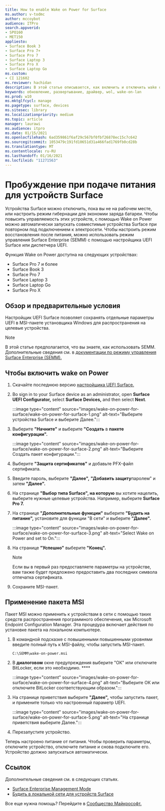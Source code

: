 ```yaml
---
title: How to enable Wake on Power for Surface
ms.author: v-todmc
author: mccoybot
audience: ITPro
search.appverid:
- SPO160
- MET150
appliesto:
- Surface Book 3
- Surface Pro 7+
- Surface Pro 7
- Surface Laptop 3
- Surface Pro X
- Surface Laptop Go
ms.custom:
- CI 121602
ms.reviewer: hachidan
description: В этой статье описывается, как включить и отключить wake on Power для устройств Surface.
keywords: обновление, развертывание, драйвер, wol, wake-on-lan
ms.prod: w10
ms.mktglfcycl: manage
ms.pagetype: surface, devices
ms.sitesec: library
ms.localizationpriority: medium
ms.topic: article
manager: laurawi
ms.audience: itpro
ms.date: 01/15/2021
ms.openlocfilehash: 6ad359861f6af29c567bf0fbf26878ec15c7c642
ms.sourcegitcommit: 1053479c191fd10651d31a466fad1769fb0cd28b
ms.translationtype: MT
ms.contentlocale: ru-RU
ms.lasthandoff: 01/16/2021
ms.locfileid: "11271563"
---
```

# Пробуждение при подаче питания для устройств Surface

Устройства Surface можно отключить, пока вы не на рабочем месте, или настроить режим гибернации для экономии заряда батареи. Чтобы повысить управляемость этих устройств, с помощью Wake on Power можно автоматически запускать совместимые устройства Surface при повторном под подключением к электросети. Чтобы настроить режим восстановления после питания, можно использовать режим управления Surface Enterprise (SEMM) с помощью настройщика UEFI Surface или диспетчера UEFI.

Функция Wake on Power доступна на следующих устройствах:

- Surface Pro 7 и более
- Surface Book 3
- Surface Pro 7
- Surface Laptop 3
- Surface Laptop Go
- Surface Pro X 


##  <a name="overview-and-prerequisites"></a>Обзор и предварительные условия

Настройщик UEFI Surface позволяет сохранять отдельные параметры UEFI в MSI-пакете установщика Windows для распространения на целевые устройства. 

> [!NOTE]
> В этой статье предполагается, что вы знаете, как использовать SEMM. Дополнительные сведения см. в [документации по режиму управления Surface Enterprise (SEMM).](surface-enterprise-management-mode.md)

##  <a name="to-enable-wake-on-power"></a>Чтобы включить wake on Power

1.  Скачайте последнюю версию [настройщика UEFI Surface.](https://www.microsoft.com/download/confirmation.aspx?id=46703)
2.  Во sign in to your Surface device as an administrator, open **Surface UEFI Configurator,** select **Surface Devices,** and then select **Next**.

    :::image type="content" source="images/wake-on-power-for-surface/wake-on-power-for-surface-1.png" alt-text="Выберите устройства Surface и выберите Далее.":::
3.  Выберите **"Начните"** и выберите **"Создать** в **пакете конфигурации".**

    :::image type="content" source="images/wake-on-power-for-surface/wake-on-power-for-surface-2.png" alt-text="Выберите Создать пакет конфигурации.":::
4.  Выберите **"Защита сертификатов"** и добавьте PFX-файл сертификата. 
5. Введите пароль, выберите **"Далее",** **"Добавить защиту**паролем" и затем **"Далее".**
6.  На странице **"Выбор типа Surface", на которую** вы хотите нацелить, выберите нужные целевые устройства. Например, выберите **Surface Pro 7.**
7.  На странице **"Дополнительные функции"** выберите **"Будить на питание",** установите для функции "В сети" и выберите **"Далее".**

    :::image type="content" source="images/wake-on-power-for-surface/wake-on-power-for-surface-3.png" alt-text="Select Wake on Power and set to On."::: 
8.  На странице **"Успешно"** выберите **"Конец".**

    > [!NOTE]
    > Если вы в первый раз предоставляете параметры на устройстве, вам также будет предложено предоставить два последних символа отпечатка сертификата. 
9.  Сохраните MSI-пакет. 

##  <a name="apply-the-msi-package"></a>Применение пакета MSI 

Пакет MSI можно применить к устройствам в сети с помощью таких средств распространения программного обеспечения, как Microsoft Endpoint Configuration Manager. Эта процедура включает действия по установке пакета на локальном компьютере. 

1.  В командной подсказке с повышенными повышенными уровнями введите полный путь к MSI-файлу, чтобы запустить MSI-пакет. 

    ```
    C:\SEMM\wake-on-power.msi 
    ```

2.  В **диалоговом** окне предупреждения выберите "ОК" или отключите BitLocker, если это необходимо. ****

    :::image type="content" source="images/wake-on-power-for-surface/wake-on-power-for-surface-4.png" alt-text="Выберите ОК или отключите BitLocker соответствующим образом.":::
3.  На странице приветствия выберите **"Далее",** чтобы запустить пакет, и примените только что настроенный параметр UEFI.

    :::image type="content" source="images/wake-on-power-for-surface/wake-on-power-for-surface-5.png" alt-text="На странице приветствия выберите Далее.":::
4.  Перезапустите устройство. 

Теперь настроено питание от питания. Чтобы проверить параметры, отключите устройство, отключите питание и снова подключите его. Устройство должно запускаться автоматически. 

##  <a name="references"></a>Ссылок

Дополнительные сведения см. в следующих статьях. 

- [Surface Enterprise Management Mode](surface-enterprise-management-mode.md)
- [Будить в локальной сети для устройств Surface](wake-on-lan-for-surface-devices.md)

Все еще нужна помощь? Перейдите в [Сообщество Майкрософт.](https://answers.microsoft.com/)